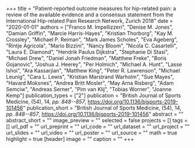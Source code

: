 +++
title = "Patient-reported outcome measures for hip-related pain: a review of the available evidence and a consensus statement from the International Hip-related Pain Research Network, Zurich 2018"
date = "2020-01-01"
authors = ["Franco M. Impellizzeri", "Denise M. Jones", "Damian Griffin", "Marcie Harris-Hayes", "Kristian Thorborg", "Kay M. Crossley", "Michael P. Reiman", "Mark James Scholes", "Eva Ageberg", "Rintje Agricola", "Mario Bizzini", "Nancy Bloom", "Nicola C. Casartelli", "Laura E. Diamond", "Hendrik Paulus Dijkstra", "Stephanie Di Stasi", "Michael Drew", "Daniel Jonah Friedman", "Matthew Freke", "Boris Gojanovic", "Joshua J. Heerey", "Per Holmich", "Michael A. Hunt", "Lasse Ishoi", "Ara Kassarjian", "Matthew King", "Peter R. Lawrenson", "Michael Leunig", "Cara L. Lewis", "Kristian Marstrand Warholm", "Sue Mayes", "Havard Moksnes", "Andrea Britt Mosler", "May Arna Risberg", "Adam Semciw", "Andreas Serner", "Pim van Klij", "Tobias Worner", "Joanne Kemp"]
publication_types = ["2"]
publication = "British Journal of Sports Medicine, (54), 14, _pp. 848--857_, https://doi.org/10.1136/bjsports-2019-101456"
publication_short = "British Journal of Sports Medicine, (54), 14, _pp. 848--857_, https://doi.org/10.1136/bjsports-2019-101456"
abstract = ""
abstract_short = ""
image_preview = ""
selected = false
projects = []
tags = []
url_pdf = ""
url_preprint = ""
url_code = ""
url_dataset = ""
url_project = ""
url_slides = ""
url_video = ""
url_poster = ""
url_source = ""
math = true
highlight = true
[header]
image = ""
caption = ""
+++
